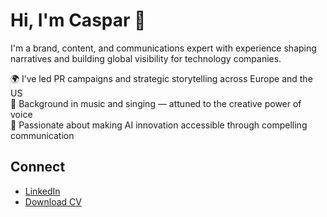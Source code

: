 # Hi, I'm Caspar 👋  

I'm a brand, content, and communications expert with experience shaping narratives and building global visibility for technology companies.  

🌍 I’ve led PR campaigns and strategic storytelling across Europe and the US  
🎤 Background in music and singing — attuned to the creative power of voice  
📢 Passionate about making AI innovation accessible through compelling communication  

## Connect
- [LinkedIn](https://linkedin.com/in/casparbarrie)
- [Download CV](Caspar_Barrie_CV_2025_LI_cos.pdf)
